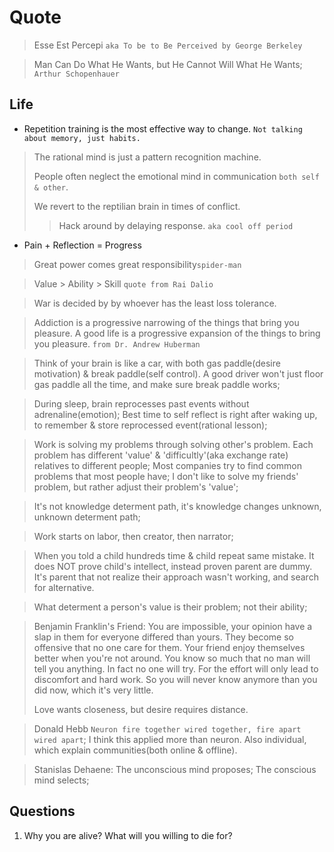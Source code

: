 # Quote
>
> Esse Est Percepi `aka To be to Be Perceived by George Berkeley`

> Man Can Do What He Wants, but He Cannot Will What He Wants; `Arthur Schopenhauer`
>
## Life

- Repetition training is the most effective way to change. `Not talking about memory, just habits.`

> The rational mind is just a pattern recognition machine.
>
> People often neglect the emotional mind in communication `both self & other`.
>
> We revert to the reptilian brain in times of conflict.
> > Hack around by delaying response. `aka cool off period`

- Pain + Reflection = Progress

> Great power comes great responsibility`spider-man`

> Value > Ability > Skill `quote from Rai Dalio`

> War is decided by by whoever has the least loss tolerance.

> Addiction is a progressive narrowing of the things that bring you pleasure. A good life is a progressive expansion of the things to bring you pleasure.
`from Dr. Andrew Huberman`

> Think of your brain is like a car, with both gas paddle(desire motivation) & break paddle(self control). A good driver won't just floor gas paddle all the time, and make sure break paddle works;

> During sleep, brain reprocesses past events without adrenaline(emotion); Best time to self reflect is right after waking up, to remember & store reprocessed event(rational lesson);

> Work is solving my problems through solving other's problem. Each problem has different 'value' & 'difficultly'(aka exchange rate) relatives to different people;  Most companies try to find common problems that most people have; I don't like to solve my friends' problem, but rather adjust their problem's 'value';

> It's not knowledge determent path, it's knowledge changes unknown, unknown determent path;

> Work starts on labor, then creator, then narrator;

> When you told a child hundreds time & child repeat same mistake. It does NOT prove child's intellect, instead proven parent are dummy. It's parent that not realize their approach wasn't working, and search for alternative.

> What determent a person's value is their problem; not their ability;

> Benjamin Franklin's Friend: You are impossible, your opinion have a slap in them for everyone differed than yours. They become so offensive that no one care for them. Your friend enjoy themselves better when you're not around. You know so much that no man will tell you anything. In fact no one will try. For the effort will only lead to discomfort and hard work. So you will never know anymore than you did now, which it's very little.
>
> Love wants closeness, but desire requires distance.

> Donald Hebb `Neuron fire together wired together, fire apart wired apart`; I think this applied more than neuron. Also individual, which explain communities(both online & offline).

> Stanislas Dehaene: The unconscious mind proposes; The conscious mind selects;

## Questions

1. Why you are alive? What will you willing to die for?
